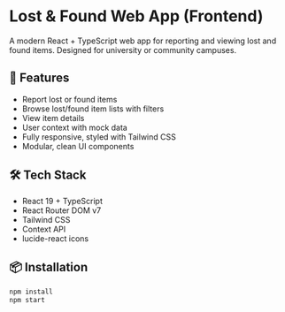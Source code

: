 # Lost & Found Web App (Frontend)

A modern React + TypeScript web app for reporting and viewing lost and found items. Designed for university or community campuses.

## 🚀 Features

- Report lost or found items
- Browse lost/found item lists with filters
- View item details
- User context with mock data
- Fully responsive, styled with Tailwind CSS
- Modular, clean UI components

## 🛠️ Tech Stack

- React 19 + TypeScript
- React Router DOM v7
- Tailwind CSS
- Context API
- lucide-react icons

## 📦 Installation

```bash
npm install
npm start
